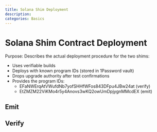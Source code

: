 ```yaml
---
title: Solana Shim Deployment
description:
categories: Basics
---
```


<!-- TODO add link in messaging overview -->

# Solana Shim Contract Deployment

Purpose: Describes the actual deployment procedure for the two shims:

- Uses verifiable builds
- Deploys with known program IDs (stored in 1Password vault)
- Drops upgrade authority after test confirmations
- Provides the program IDs:
    - EFaNWErqAtVWufdNb7yofSHHfWFos843DFpu4JBw24at (verify)
    - EtZMZM22ViKMo4r5y4Anovs3wKQ2owUmDpjygnMMcdEX (emit)

## Emit 

## Verify
